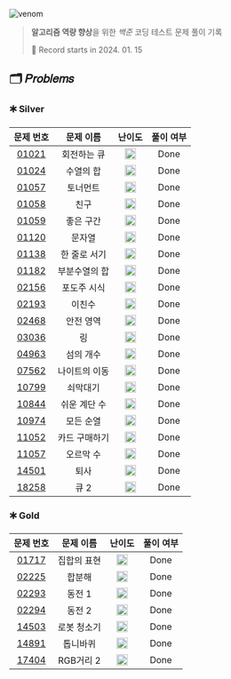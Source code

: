 ![venom](https://capsule-render.vercel.app/api?type=venom&height=160&text=𝑩𝑎𝑒𝑘𝑗𝑜𝑜𝑛%20𝑶𝑛𝑙𝑖𝑛𝑒%20𝑱𝑢𝑑𝑔𝑒&fontSize=70&color=0:4B89DC,100:89B2E9)

> **알고리즘 역량 향상**을 위한 *백준* 코딩 테스트 문제 풀이 기록
>
> 📆 Record starts in 2024. 01. 15

## 🗂️ 𝑃𝑟𝑜𝑏𝑙𝑒𝑚𝑠

### 🞷 Silver

|                     문제 번호                      |  문제 이름  |                                   난이도                                    | 풀이 여부 |
|:----------------------------------------------:|:-------:|:------------------------------------------------------------------------:|:-----:|
| [01021](https://www.acmicpc.net/problem/1021)  | 회전하는 큐  | <img src="https://d2gd6pc034wcta.cloudfront.net/tier/8.svg" width=20 />  | Done  |
| [01024](https://www.acmicpc.net/problem/1024)  |  수열의 합  | <img src="https://d2gd6pc034wcta.cloudfront.net/tier/9.svg" width=20 />  | Done  |
| [01057](https://www.acmicpc.net/problem/1057)  |  토너먼트   | <img src="https://d2gd6pc034wcta.cloudfront.net/tier/7.svg" width=20 />  | Done  |
| [01058](https://www.acmicpc.net/problem/1058)  |   친구    | <img src="https://d2gd6pc034wcta.cloudfront.net/tier/9.svg" width=20 />  | Done  |
| [01059](https://www.acmicpc.net/problem/1059)  |  좋은 구간  | <img src="https://d2gd6pc034wcta.cloudfront.net/tier/7.svg" width=20 />  | Done  |
| [01120](https://www.acmicpc.net/problem/1120)  |   문자열   | <img src="https://d2gd6pc034wcta.cloudfront.net/tier/7.svg" width=20 />  | Done  |
| [01138](https://www.acmicpc.net/problem/1138)  | 한 줄로 서기 | <img src="https://d2gd6pc034wcta.cloudfront.net/tier/9.svg" width=20 />  | Done  |
| [01182](https://www.acmicpc.net/problem/1182)  | 부분수열의 합 | <img src="https://d2gd6pc034wcta.cloudfront.net/tier/9.svg" width=20 />  | Done  |
| [02156](https://www.acmicpc.net/problem/2156)  | 포도주 시식  | <img src="https://d2gd6pc034wcta.cloudfront.net/tier/10.svg" width=20 /> | Done  |
| [02193](https://www.acmicpc.net/problem/2193)  |   이친수   | <img src="https://d2gd6pc034wcta.cloudfront.net/tier/8.svg" width=20 />  | Done  |
| [02468](https://www.acmicpc.net/problem/2468)  |  안전 영역  | <img src="https://d2gd6pc034wcta.cloudfront.net/tier/10.svg" width=20 /> | Done  |
| [03036](https://www.acmicpc.net/problem/3036)  |    링    | <img src="https://d2gd6pc034wcta.cloudfront.net/tier/7.svg" width=20 />  | Done  |
| [04963](https://www.acmicpc.net/problem/4963)  |  섬의 개수  | <img src="https://d2gd6pc034wcta.cloudfront.net/tier/9.svg" width=20 />  | Done  |
| [07562](https://www.acmicpc.net/problem/7562)  | 나이트의 이동 | <img src="https://d2gd6pc034wcta.cloudfront.net/tier/10.svg" width=20 /> | Done  |
| [10799](https://www.acmicpc.net/problem/10799) |  쇠막대기   | <img src="https://d2gd6pc034wcta.cloudfront.net/tier/9.svg" width=20 />  | Done  |
| [10844](https://www.acmicpc.net/problem/10844) | 쉬운 계단 수 | <img src="https://d2gd6pc034wcta.cloudfront.net/tier/10.svg" width=20 /> | Done  |
| [10974](https://www.acmicpc.net/problem/10974) |  모든 순열  | <img src="https://d2gd6pc034wcta.cloudfront.net/tier/8.svg" width=20 />  | Done  |
| [11052](https://www.acmicpc.net/problem/11052) | 카드 구매하기 | <img src="https://d2gd6pc034wcta.cloudfront.net/tier/10.svg" width=20 /> | Done  |
| [11057](https://www.acmicpc.net/problem/11057) |  오르막 수  | <img src="https://d2gd6pc034wcta.cloudfront.net/tier/10.svg" width=20 /> | Done  |
| [14501](https://www.acmicpc.net/problem/14501) |   퇴사    | <img src="https://d2gd6pc034wcta.cloudfront.net/tier/8.svg" width=20 />  | Done  |
| [18258](https://www.acmicpc.net/problem/18258) |   큐 2   | <img src="https://d2gd6pc034wcta.cloudfront.net/tier/7.svg" width=20 />  | Done  |

### 🞷 Gold

|                     문제 번호                      |  문제 이름  |                                   난이도                                    | 풀이 여부 |
|:----------------------------------------------:|:-------:|:------------------------------------------------------------------------:|:-----:|
| [01717](https://www.acmicpc.net/problem/1717)  | 집합의 표현  | <img src="https://d2gd6pc034wcta.cloudfront.net/tier/11.svg" width=20 /> | Done  |
| [02225](https://www.acmicpc.net/problem/2293)  |   합분해   | <img src="https://d2gd6pc034wcta.cloudfront.net/tier/11.svg" width=20 /> | Done  |
| [02293](https://www.acmicpc.net/problem/2293)  |  동전 1   | <img src="https://d2gd6pc034wcta.cloudfront.net/tier/11.svg" width=20 /> | Done  |
| [02294](https://www.acmicpc.net/problem/2294)  |  동전 2   | <img src="https://d2gd6pc034wcta.cloudfront.net/tier/11.svg" width=20 /> | Done  |
| [14503](https://www.acmicpc.net/problem/14503) | 로봇 청소기  | <img src="https://d2gd6pc034wcta.cloudfront.net/tier/11.svg" width=20 /> | Done  |
| [14891](https://www.acmicpc.net/problem/14891) |  톱니바퀴   | <img src="https://d2gd6pc034wcta.cloudfront.net/tier/11.svg" width=20 /> | Done  |
| [17404](https://www.acmicpc.net/problem/17404) | RGB거리 2 | <img src="https://d2gd6pc034wcta.cloudfront.net/tier/12.svg" width=20 /> | Done  |